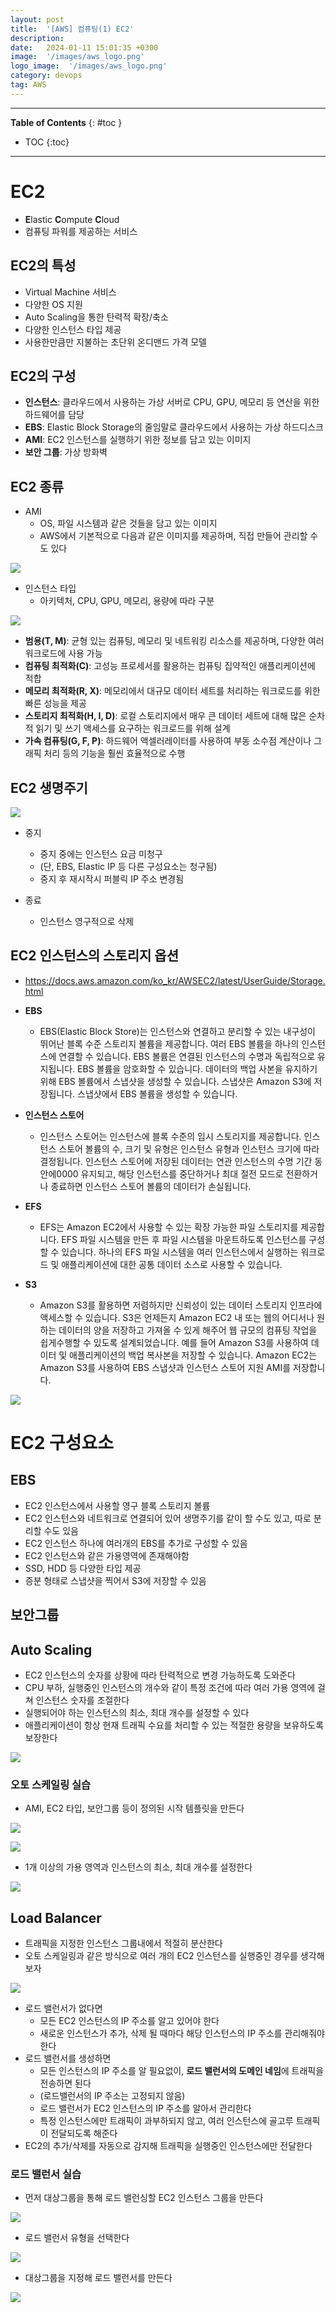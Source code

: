 ```yaml
---
layout: post
title:  '[AWS] 컴퓨팅(1) EC2'
description: 
date:   2024-01-11 15:01:35 +0300
image:  '/images/aws_logo.png'
logo_image:  '/images/aws_logo.png'
category: devops
tag: AWS
---
```

---

**Table of Contents**
{: #toc }
*  TOC
{:toc}

---

# EC2

- **E**lastic **C**ompute **C**loud
- 컴퓨팅 파워를 제공하는 서비스

## EC2의 특성

- Virtual Machine 서비스
- 다양한 OS 지원
- Auto Scaling을 통한 탄력적 확장/축소
- 다양한 인스턴스 타입 제공
- 사용한만큼만 지불하는 초단위 온디맨드 가격 모델

## EC2의 구성

- **인스턴스**: 클라우드에서 사용하는 가상 서버로 CPU, GPU, 메모리 등 연산을 위한 하드웨어를 담당
- **EBS**: Elastic Block Storage의 줄임말로 클라우드에서 사용하는 가상 하드디스크
- **AMI**: EC2 인스턴스를 실행하기 위한 정보를 담고 있는 이미지
- **보안 그룹**: 가상 방화벽

## EC2 종류

- AMI
  - OS, 파일 시스템과 같은 것들을 담고 있는 이미지
  - AWS에서 기본적으로 다음과 같은 이미지를 제공하며, 직접 만들어 관리할 수도 있다

![](/images/aws_ec2_1.png)

- 인스턴스 타입
  - 아키텍처, CPU, GPU, 메모리, 용량에 따라 구분

![](/images/aws_ec2_2.png)

- **범용(T, M)**: 균형 있는 컴퓨팅, 메모리 및 네트워킹 리소스를 제공하며, 다양한 여러 워크로드에 사용 가능
- **컴퓨팅 최적화(C)**: 고성능 프로세서를 활용하는 컴퓨팅 집약적인 애플리케이션에 적합
- **메모리 최적화(R, X)**: 메모리에서 대규모 데이터 세트를 처리하는 워크로드를 위한 빠른 성능을 제공
- **스토리지 최적화(H, I, D)**: 로컬 스토리지에서 매우 큰 데이터 세트에 대해 많은 순차적 읽기 및 쓰기 액세스를 요구하는 워크로드를 위해 설계
- **가속 컴퓨팅(G, F, P)**: 하드웨어 액셀러레이터를 사용하여 부동 소수점 계산이나 그래픽 처리 등의 기능을 훨씬 효율적으로 수행


## EC2 생명주기

![](/images/aws_ec2_3.png)

- 중지
  - 중지 중에는 인스턴스 요금 미청구
  - (단, EBS, Elastic IP 등 다른 구성요소는 청구됨)
  - 중지 후 재시작시 퍼블릭 IP 주소 변경됨

- 종료
  - 인스턴스 영구적으로 삭제

## EC2 인스턴스의 스토리지 옵션

- https://docs.aws.amazon.com/ko_kr/AWSEC2/latest/UserGuide/Storage.html

- **EBS**
  - EBS(Elastic Block Store)는 인스턴스와 연결하고 분리할 수 있는 내구성이 뛰어난 블록 수준 스토리지 볼륨을 제공합니다. 여러 EBS 볼륨을 하나의 인스턴스에 연결할 수 있습니다. EBS 볼륨은 연결된 인스턴스의 수명과 독립적으로 유지됩니다. EBS 볼륨을 암호화할 수 있습니다. 데이터의 백업 사본을 유지하기 위해 EBS 볼륨에서 스냅샷을 생성할 수 있습니다. 스냅샷은 Amazon S3에 저장됩니다. 스냅샷에서 EBS 볼륨을 생성할 수 있습니다.

- **인스턴스 스토어**
  - 인스턴스 스토어는 인스턴스에 블록 수준의 임시 스토리지를 제공합니다. 인스턴스 스토어 볼륨의 수, 크기 및 유형은 인스턴스 유형과 인스턴스 크기에 따라 결정됩니다. 인스턴스 스토어에 저장된 데이터는 연관 인스턴스의 수명 기간 동안에0000 유지되고, 해당 인스턴스를 중단하거나 최대 절전 모드로 전환하거나 종료하면 인스턴스 스토어 볼륨의 데이터가 손실됩니다.

- **EFS**
  - EFS는 Amazon EC2에서 사용할 수 있는 확장 가능한 파일 스토리지를 제공합니다. EFS 파일 시스템을 만든 후 파일 시스템을 마운트하도록 인스턴스를 구성할 수 있습니다. 하나의 EFS 파일 시스템을 여러 인스턴스에서 실행하는 워크로드 및 애플리케이션에 대한 공통 데이터 소스로 사용할 수 있습니다.

- **S3**
  - Amazon S3를 활용하면 저렴하지만 신뢰성이 있는 데이터 스토리지 인프라에 액세스할 수 있습니다. S3은 언제든지 Amazon EC2 내 또는 웹의 어디서나 원하는 데이터의 양을 저장하고 가져올 수 있게 해주어 웹 규모의 컴퓨팅 작업을 쉽게수행할 수 있도록 설계되었습니다. 예를 들어 Amazon S3를 사용하여 데이터 및 애플리케이션의 백업 복사본을 저장할 수 있습니다. Amazon EC2는 Amazon S3를 사용하여 EBS 스냅샷과 인스턴스 스토어 지원 AMI를 저장합니다.

![](/images/aws_ec2_4.png)


# EC2 구성요소

## EBS

- EC2 인스턴스에서 사용할 영구 블록 스토리지 볼륨
- EC2 인스턴스와 네트워크로 연결되어 있어 생명주기를 같이 할 수도 있고, 따로 분리할 수도 있음
- EC2 인스턴스 하나에 여러개의 EBS를 추가로 구성할 수 있음
- EC2 인스턴스와 같은 가용영역에 존재해야함
- SSD, HDD 등 다양한 타입 제공
- 증분 형태로 스냅샷을 찍어서 S3에 저장할 수 있음

## 보안그룹


## Auto Scaling

- EC2 인스턴스의 숫자를 상황에 따라 탄력적으로 변경 가능하도록 도와준다
- CPU 부하, 실행중인 인스턴스의 개수와 같이 특정 조건에 따라 여러 가용 영역에 걸쳐 인스턴스 숫자를 조절한다
- 실행되어야 하는 인스턴스의 최소, 최대 개수를 설정할 수 있다
- 애플리케이션이 항상 현재 트래픽 수요를 처리할 수 있는 적절한 용량을 보유하도록 보장한다

![](/images/aws_ec2_5.png)

### 오토 스케일링 실습

- AMI, EC2 타입, 보안그룹 등이 정의된 시작 템플릿을 만든다

![](/images/aws_ec2_6.png)

![](/images/aws_ec2_7.png)

- 1개 이상의 가용 영역과 인스턴스의 최소, 최대 개수를 설정한다

![](/images/aws_ec2_8.png)

## Load Balancer

- 트래픽을 지정한 인스턴스 그룹내에서 적절히 분산한다
- 오토 스케일링과 같은 방식으로 여러 개의 EC2 인스턴스를 실행중인 경우를 생각해보자

![](/images/aws_ec2_9.png)

- 로드 밸런서가 없다면 
  - 모든 EC2 인스턴스의 IP 주소를 알고 있어야 한다
  - 새로운 인스턴스가 추가, 삭제 될 때마다 해당 인스턴스의 IP 주소를 관리해줘야 한다
- 로드 밸런서를 생성하면
  - 모든 인스턴스의 IP 주소를 알 필요없이, **로드 밸런서의 도메인 네임**에 트래픽을 전송하면 된다
  - (로드밸런서의 IP 주소는 고정되지 않음)
  - 로드 밸런서가 EC2 인스턴스의 IP 주소를 알아서 관리한다
  - 특정 인스턴스에만 트래픽이 과부하되지 않고, 여러 인스턴스에 골고루 트래픽이 전달되도록 해준다
- EC2의 추가/삭제를 자동으로 감지해 트래픽을 실행중인 인스턴스에만 전달한다

### 로드 밸런서 실습

- 먼저 대상그룹을 통해 로드 밸런싱할 EC2 인스턴스 그룹을 만든다

![](/images/aws_ec2_11.png)

- 로드 밸런서 유형을 선택한다

![](/images/aws_ec2_10.png)

- 대상그룹을 지정해 로드 밸런서를 만든다

![](/images/aws_ec2_12.png)